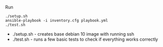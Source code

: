 Run

```
./setup.sh
ansible-playbook -i inventory.cfg playbook.yml
./test.sh
```

* ./setup.sh - creates base debian 10 image with running ssh
* ./test.sh - runs a few basic tests to check if everything works correctly
